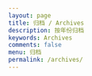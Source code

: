 ```yaml
---
layout: page
title: 归档 / Archives
description: 按年份归档
keywords: Archives
comments: false
menu: 归档
permalink: /archives/
---
```


[//]: # (<section class="container posts-content">)

[//]: # ({% assign count = 1 %})

[//]: # ({% for post in site.posts reversed %})

[//]: # (    {% assign year = post.date | date: '%Y' %})

[//]: # (    {% assign nyear = post.next.date | date: '%Y' %})

[//]: # (    {% if year != nyear %})

[//]: # (        {% assign count = count | append: ', ' %})

[//]: # (        {% assign counts = counts | append: count %})

[//]: # (        {% assign count = 1 %})

[//]: # (    {% else %})

[//]: # (        {% assign count = count | plus: 1 %})

[//]: # (    {% endif %})

[//]: # ({% endfor %})

[//]: # ()
[//]: # ({% assign counts = counts | split: ', ' | reverse %})

[//]: # ({% assign i = 0 %})

[//]: # ()
[//]: # ({% assign thisyear = 1 %})

[//]: # ()
[//]: # ({% for post in site.posts %})

[//]: # (    {% assign year = post.date | date: '%Y' %})

[//]: # (    {% assign nyear = post.next.date | date: '%Y' %})

[//]: # (    {% if year != nyear %})

[//]: # (        {% if thisyear != 1 %})

[//]: # (            </ol>)

[//]: # (        {% endif %})

[//]: # (<h3>{{ post.date | date: '%Y' }} &#40;{{ counts[i] }}&#41;</h3>)

[//]: # (        {% if thisyear != 0 %})

[//]: # (            {% assign thisyear = 0 %})

[//]: # (        {% endif %})

[//]: # (        <ol class="posts-list">)

[//]: # (        {% assign i = i | plus: 1 %})

[//]: # (    {% endif %})

[//]: # (<li class="posts-list-item">)

[//]: # (<span class="posts-list-meta">{{ post.date | date:"%m-%d" }}</span>)

[//]: # (<a class="posts-list-name" href="{{ site.url }}{{ post.url }}">{{ post.title }}</a>)

[//]: # (</li>)

[//]: # ({% endfor %})

[//]: # (</ol>)

[//]: # (</section>)
